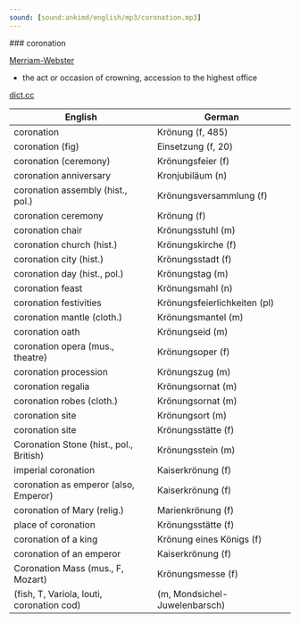 ```yaml
---
sound: [sound:ankimd/english/mp3/coronation.mp3]
---
```


\### coronation

[Merriam-Webster](https://www.merriam-webster.com/dictionary/coronation)

- the act or occasion of crowning, accession to the highest office

[dict.cc](https://www.dict.cc/coronation)

| English        | German       |
| -------------- | ------------ |
| coronation | Krönung (f, 485) |
| coronation (fig) | Einsetzung (f, 20) |
| coronation (ceremony) | Krönungsfeier (f) |
| coronation anniversary | Kronjubiläum (n) |
| coronation assembly (hist., pol.) | Krönungsversammlung (f) |
| coronation ceremony | Krönung (f) |
| coronation chair | Krönungsstuhl (m) |
| coronation church (hist.) | Krönungskirche (f) |
| coronation city (hist.) | Krönungsstadt (f) |
| coronation day (hist., pol.) | Krönungstag (m) |
| coronation feast | Krönungsmahl (n) |
| coronation festivities | Krönungsfeierlichkeiten (pl) |
| coronation mantle (cloth.) | Krönungsmantel (m) |
| coronation oath | Krönungseid (m) |
| coronation opera (mus., theatre) | Krönungsoper (f) |
| coronation procession | Krönungszug (m) |
| coronation regalia | Krönungsornat (m) |
| coronation robes (cloth.) | Krönungsornat (m) |
| coronation site | Krönungsort (m) |
| coronation site | Krönungsstätte (f) |
| Coronation Stone (hist., pol., British) | Krönungsstein (m) |
| imperial coronation | Kaiserkrönung (f) |
| coronation as emperor (also, Emperor) | Kaiserkrönung (f) |
| coronation of Mary (relig.) | Marienkrönung (f) |
| place of coronation | Krönungsstätte (f) |
| coronation of a king | Krönung eines Königs (f) |
| coronation of an emperor | Kaiserkrönung (f) |
| Coronation Mass (mus., F, Mozart) | Krönungsmesse (f) |
|  (fish, T, Variola, louti, coronation cod) |  (m, Mondsichel-Juwelenbarsch) |
